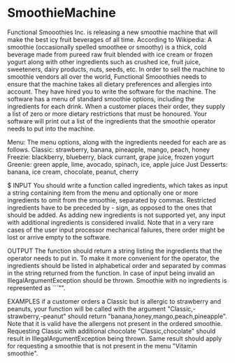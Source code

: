 # SmoothieMachine
Functional Smooothies Inc. is releasing a new smoothie machine that will make the best icy fruit beverages of all time.
According to Wikipedia: A smoothie (occasionally spelled smoothee or smoothy) is a thick, cold beverage made from pureed raw fruit blended with ice cream or frozen yogurt along with other ingredients such as crushed ice, fruit juice, sweeteners, dairy products, nuts, seeds, etc.
In order to sell the machine to smoothie vendors all over the world, Functional Smooothies needs to ensure that the machine takes all dietary preferences and allergies into account. 
They have hired you to write the software for the machine.
The software has a menu of standard smoothie options, including the ingredients for each drink. When a customer places their order, they supply a list of zero or more dietary restrictions that must be honoured. 
Your software will print out a list of the ingredients that the smoothie operator needs to put into the machine.

Menu: The menu options, along with the ingredients needed for each are as follows.
Classic: strawberry, banana, pineapple, mango, peach, honey
Freezie: blackberry, blueberry, black currant, grape juice, frozen yogurt
Greenie: green apple, lime, avocado, spinach, ice, apple juice
Just Desserts: banana, ice cream, chocolate, peanut, cherry

$ INPUT
You should write a function called ingredients, which takes as input a string containing item from the menu and optionally one or more ingredients to omit from the smoothie, separated by commas.
Restricted ingredients have to be preceded by - sign, as opposed to the ones that should be added. As adding new ingredients is not supported yet, any input with additional ingredients is considered invalid.
Note that in a very rare cases of the user input processor mechanical failures, there order might be lost or arrive empty to the software.

OUTPUT
The function should return a string listing the ingredients that the operator needs to put in. To make it more convenient for the operator, the ingredients should be listed in alphabetical order and separated by commas in the string returned from the function.
In case of input being invalid an IllegalArgumentException should be thrown. Smoothie with no ingredients is represented as ```"".

EXAMPLES
if a customer orders a Classic but is allergic to strawberry and peanuts, your function will be called with the argument "Classic,-strawberry,-peanut" should return "banana,honey,mango,peach,pineapple". 
Note that it is valid have the allergens not present in the ordered smoothie. Requesting Classic with additional chocolate "Classic,chocolate" should result in IllegalArgumentException being thrown. 
Same result should apply for requesting a smoothie that is not present in the menu "Vitamin smoothie".
